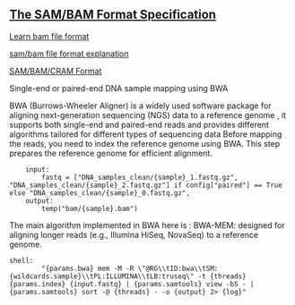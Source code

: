 ## [The SAM/BAM Format Specification](https://samtools.github.io/hts-specs/SAMtags.pdf)

[Learn bam file format](https://bookdown.org/content/24942ad6-9ed7-44e9-b214-1ea8ba9f0224/learning-the-bam-format.html)

[sam/bam file format explanation](https://genome.sph.umich.edu/wiki/SAM)

[SAM/BAM/CRAM Format](https://learn.gencore.bio.nyu.edu/ngs-file-formats/sambam-format/)

Single-end or paired-end DNA sample mapping using BWA

BWA (Burrows-Wheeler Aligner) is a widely used software package for aligning next-generation sequencing (NGS) data to a reference genome , it supports both single-end and paired-end reads and provides different algorithms tailored for different types of sequencing data
Before mapping the reads, you need to index the reference genome using BWA. This step prepares the reference genome for efficient alignment. 
```
    input:
        fastq = ["DNA_samples_clean/{sample}_1.fastq.gz", "DNA_samples_clean/{sample}_2.fastq.gz"] if config["paired"] == True else "DNA_samples_clean/{sample}_0.fastq.gz",
    output:
        temp("bam/{sample}.bam")
```
The main algorithm implemented in BWA here is :
BWA-MEM: designed for aligning longer reads (e.g., Illumina HiSeq, NovaSeq) to a reference genome.

```
shell:
        "{params.bwa} mem -M -R \"@RG\\tID:bwa\\tSM:{wildcards.sample}\\tPL:ILLUMINA\\tLB:truseq\" -t {threads} {params.index} {input.fastq} | {params.samtools} view -bS - | {params.samtools} sort -@ {threads} - -o {output} 2> {log}"
```
